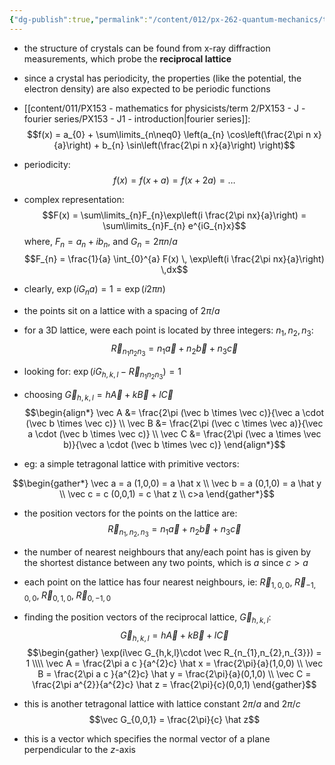 ```yaml
---
{"dg-publish":true,"permalink":"/content/012/px-262-quantum-mechanics/term-2/k-crystalline-solids/px-262-k2-reciprocal-lattice-and-reciprocal-space/","noteIcon":"1","created":"2025-02-06T10:39:08.237+00:00","updated":"2025-03-13T12:44:07.212+00:00"}
---
```


- the structure of crystals can be found from x-ray diffraction measurements, which probe the **reciprocal lattice**
- since a crystal has periodicity, the properties (like the potential, the electron density) are also expected to be periodic functions
- [[content/011/PX153 - mathematics for physicists/term 2/PX153 - J - fourier series/PX153 - J1 - introduction\|fourier series]]:
$$f(x) = a_{0} + \sum\limits_{n\neq0} \left(a_{n} \cos\left(\frac{2\pi n x}{a}\right) + b_{n} \sin\left(\frac{2\pi n x}{a}\right) \right)$$
- periodicity:
$$f(x ) = f(x+a)  = f(x+2a) = \dots$$
- complex representation:
$$F(x) = \sum\limits_{n}F_{n}\exp\left(i \frac{2\pi nx}{a}\right) = \sum\limits_{n}F_{n} e^{iG_{n}x}$$
	where, $F_{n} = a_{n}+ ib_{n}$, and $G_{n} = 2\pi n/a$
$$F_{n} = \frac{1}{a} \int_{0}^{a} F(x) \, \exp\left(i \frac{2\pi nx}{a}\right) \,dx$$
- clearly, $\exp(iG_{n}a) = 1 = \exp(i2\pi n)$
- the points sit on a lattice with a spacing of $2\pi/a$
- for a 3D lattice, were each point is located by three integers: $n_{1},\,n_2,\,n_3:$
$$\vec R_{n_{1}n_{2}n_{3}} = n_{1}\vec a + n_{2}\vec b + n_{3}\vec c$$
- looking for: $\exp(iG_{h,k,l} - \vec R_{n_{1}n_{2}n_{3}}) = 1$
- choosing ${} \vec G_{h,k,l} = h \vec A + k \vec B + l \vec C$
$$\begin{align*}
\vec A &= \frac{2\pi (\vec b \times \vec c)}{\vec a \cdot (\vec b \times \vec c)} \\
\vec B &= \frac{2\pi (\vec c \times \vec a)}{\vec a \cdot (\vec b \times \vec c)} \\
\vec C &= \frac{2\pi (\vec a \times \vec b)}{\vec a \cdot (\vec b \times \vec c)}
\end{align*}$$

- eg: a simple tetragonal lattice with primitive vectors:

$$\begin{gather*}
\vec a = a (1,0,0) = a \hat x \\
\vec b = a (0,1,0) = a \hat y \\
\vec c = c (0,0,1) = c \hat z \\
c>a
\end{gather*}$$
- the position vectors for the points on the lattice are:
$$\vec R_{n_{1},n_{2},n_{3}} = n_{1}\vec a + n_{2}\vec b + n_{3}\vec c$$

- the number of nearest neighbours that any/each point has is given by the shortest distance between any two points, which is $a$ since $c > a$
- each point on the lattice has four nearest neighbours, ie: $\vec R_{1,0,0} , \; \vec R_{-1,0,0}, \; \vec R_{0,1,0}, \; \vec R_{0,-1,0}$

- finding the position vectors of the reciprocal lattice, $\vec G_{h,k,l}:$
$$\vec G_{h,k,l} = h \vec A +  k \vec B + l \vec C$$
$$\begin{gather}
\exp(i\vec G_{h,k,l}\cdot \vec R_{n_{1},n_{2},n_{3}}) = 1 \\\\
\vec A = \frac{2\pi a c }{a^{2}c} \hat x = \frac{2\pi}{a}(1,0,0) \\
\vec B = \frac{2\pi a c }{a^{2}c} \hat y = \frac{2\pi}{a}(0,1,0) \\
\vec C = \frac{2\pi a^{2}}{a^{2}c} \hat z = \frac{2\pi}{c}(0,0,1)
\end{gather}$$
- this is another tetragonal lattice with lattice constant ${} 2\pi/a {}$ and $2\pi/c$
$$\vec G_{0,0,1} = \frac{2\pi}{c} \hat z$$
- this is a vector which specifies the normal vector of a plane perpendicular to the $z$-axis

